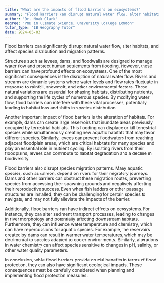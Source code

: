 ```yaml
---
title: "What are the impacts of flood barriers on ecosystems?"
summary: "Flood barriers can disrupt natural water flow, alter habitats, and impact species distribution and migration patterns."
author: "Dr. Noah Clark"
degree: "PhD in Climate Science, University College London"
tutor_type: "IB Geography Tutor"
date: 2024-05-03
---
```


Flood barriers can significantly disrupt natural water flow, alter habitats, and affect species distribution and migration patterns.

Structures such as levees, dams, and floodwalls are designed to manage water flow and protect human settlements from flooding. However, these barriers can have profound effects on ecosystems. One of the most significant consequences is the disruption of natural water flow. Rivers and streams are dynamic systems where water levels and flow rates fluctuate in response to rainfall, snowmelt, and other environmental factors. These natural variations are essential for shaping habitats, distributing nutrients, and supporting the life cycles of numerous species. By modifying water flow, flood barriers can interfere with these vital processes, potentially leading to habitat loss and shifts in species distribution.

Another important impact of flood barriers is the alteration of habitats. For example, dams can create large reservoirs that inundate areas previously occupied by terrestrial habitats. This flooding can displace or kill terrestrial species while simultaneously creating new aquatic habitats that may favor different species. Similarly, levees can prevent floodwaters from reaching adjacent floodplain areas, which are critical habitats for many species and play an essential role in nutrient cycling. By isolating rivers from their floodplains, levees can contribute to habitat degradation and a decline in biodiversity.

Flood barriers also disrupt species migration patterns. Many aquatic species, such as salmon, depend on rivers for their migratory journeys. Dams and other barriers can obstruct these migration routes, preventing species from accessing their spawning grounds and negatively affecting their reproductive success. Even when fish ladders or other passage structures are installed, they can be challenging for certain species to navigate, and may not fully alleviate the impacts of the barrier.

Additionally, flood barriers can have indirect effects on ecosystems. For instance, they can alter sediment transport processes, leading to changes in river morphology and potentially affecting downstream habitats. Furthermore, they can influence water temperature and chemistry, which can have repercussions for aquatic species. For example, the reservoirs created by dams can result in warmer water temperatures, which may be detrimental to species adapted to cooler environments. Similarly, alterations in water chemistry can affect species sensitive to changes in pH, salinity, or other water quality parameters.

In conclusion, while flood barriers provide crucial benefits in terms of flood protection, they can also have significant ecological impacts. These consequences must be carefully considered when planning and implementing flood protection measures.
    